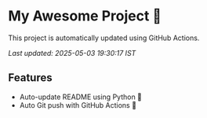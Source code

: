 # My Awesome Project 🚀

This project is automatically updated using GitHub Actions.

_Last updated: 2025-05-03 19:30:17 IST_

## Features
- Auto-update README using Python 🐍
- Auto Git push with GitHub Actions 🤖
